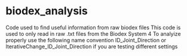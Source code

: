 # biodex_analysis
Code used to find useful information from raw biodex files
This code is used to only read in raw .txt files from the Biodex System 4
To analyize properly use the following name convention ID_Joint_Direction or IterativeChange_ID_Joint_Direction if you are testing different settings

